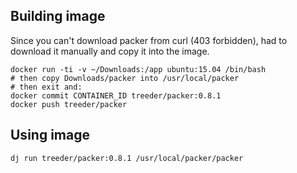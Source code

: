 ## Building image

Since you can't download packer from curl (403 forbidden), had to download it
manually and copy it into the image.

```
docker run -ti -v ~/Downloads:/app ubuntu:15.04 /bin/bash
# then copy Downloads/packer into /usr/local/packer
# then exit and:
docker commit CONTAINER_ID treeder/packer:0.8.1
docker push treeder/packer
```



## Using image


```
dj run treeder/packer:0.8.1 /usr/local/packer/packer
```
